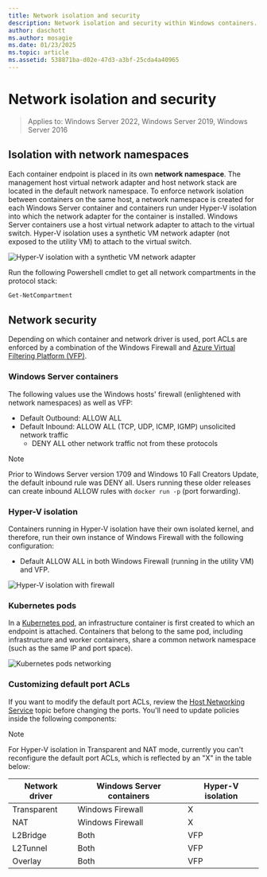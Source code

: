 ```yaml
---
title: Network isolation and security
description: Network isolation and security within Windows containers.
author: daschott
ms.author: mosagie
ms.date: 01/23/2025
ms.topic: article
ms.assetid: 538871ba-d02e-47d3-a3bf-25cda4a40965
---
```

# Network isolation and security

> Applies to: Windows Server 2022, Windows Server 2019, Windows Server 2016

## Isolation with network namespaces

Each container endpoint is placed in its own __network namespace__. The management host virtual network adapter and host network stack are located in the default network namespace. To enforce network isolation between containers on the same host, a network namespace is created for each Windows Server container and containers run under Hyper-V isolation into which the network adapter for the container is installed. Windows Server containers use a host virtual network adapter to attach to the virtual switch. Hyper-V isolation uses a synthetic VM network adapter (not exposed to the utility VM) to attach to the virtual switch.

![Hyper-V isolation with a synthetic VM network adapter](media/windows-firewall-containers.png)

Run the following Powershell cmdlet to get all network compartments in the protocol stack:

```powershell
Get-NetCompartment
```

## Network security

Depending on which container and network driver is used, port ACLs are enforced by a combination of the Windows Firewall and [Azure Virtual Filtering Platform (VFP)](https://www.microsoft.com/research/project/azure-virtual-filtering-platform/).

### Windows Server containers

The following values use the Windows hosts' firewall (enlightened with network namespaces) as well as VFP:

- Default Outbound: ALLOW ALL
- Default Inbound: ALLOW ALL (TCP, UDP, ICMP, IGMP) unsolicited network traffic
  - DENY ALL other network traffic not from these protocols

> [!NOTE]
> Prior to Windows Server version 1709 and Windows 10 Fall Creators Update, the default inbound rule was DENY all. Users running these older releases can create inbound ALLOW rules with ``docker run -p`` (port forwarding).

### Hyper-V isolation

Containers running in Hyper-V isolation have their own isolated kernel, and therefore, run their own instance of Windows Firewall with the following configuration:

- Default ALLOW ALL in both Windows Firewall (running in the utility VM) and VFP.

![Hyper-V isolation with firewall](media/windows-firewall-containers.png)

### Kubernetes pods

In a [Kubernetes pod](https://kubernetes.io/docs/concepts/workloads/pods/), an infrastructure container is first created to which an endpoint is attached. Containers that belong to the same pod, including infrastructure and worker containers, share a common network namespace (such as the same IP and port space).

![Kubernetes pods networking](media/pod-network-compartment.png)

### Customizing default port ACLs

If you want to modify the default port ACLs, review the [Host Networking Service](multi-subnet.md) topic before changing the ports. You'll need to update policies inside the following components:

> [!NOTE]
> For Hyper-V isolation in Transparent and NAT mode, currently you can't reconfigure the default port ACLs, which is reflected by an "X" in the table below:

| Network driver | Windows Server containers | Hyper-V isolation  |
| -------------- |-------------------------- | ------------------- |
| Transparent | Windows Firewall | X |
| NAT | Windows Firewall | X |
| L2Bridge | Both | VFP |
| L2Tunnel | Both | VFP |
| Overlay  | Both | VFP |
